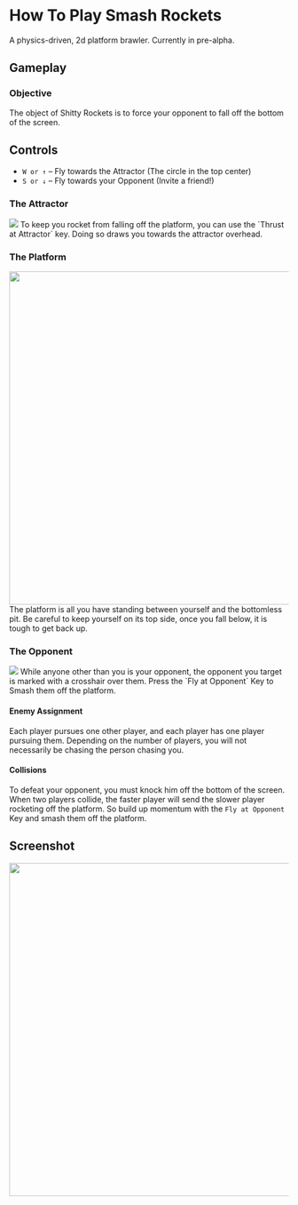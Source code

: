 # How To Play Smash Rockets
A physics-driven, 2d platform brawler. Currently in pre-alpha.

## Gameplay

### Objective
The object of Shitty Rockets is to force your opponent to fall off the bottom of the screen.

## Controls
- `W or ↑` – Fly towards the Attractor (The circle in the top center)
- `S or ↓` – Fly towards your Opponent (Invite a friend!)

### The Attractor
<img src="https://imgur.com/ZJjCBAo.png">
To keep you rocket from falling off the platform, you can use the `Thrust at Attractor` key. Doing so draws you towards the attractor overhead.

### The Platform
<img src="https://imgur.com/ZV5V7y5.png" width="600">
The platform is all you have standing between yourself and the bottomless pit. Be careful to keep yourself on its top side, once you fall below, it is tough to get back up.

### The Opponent
<img src="https://imgur.com/VaoMQLa">
While anyone other than you is your opponent, the opponent you target is marked with a crosshair over them. Press the `Fly at Opponent` Key to Smash them off the platform.

#### Enemy Assignment
Each player pursues one other player, and each player has one player pursuing them. Depending on the number of players, you will not necessarily be chasing the person chasing you.

#### Collisions
To defeat your opponent, you must knock him off the bottom of the screen. When two players collide, the faster player will send the slower player rocketing off the platform. So build up momentum with the `Fly at Opponent` Key and smash them off the platform.

## Screenshot
<img src="https://imgur.com/6FnV427.png" width="600">
